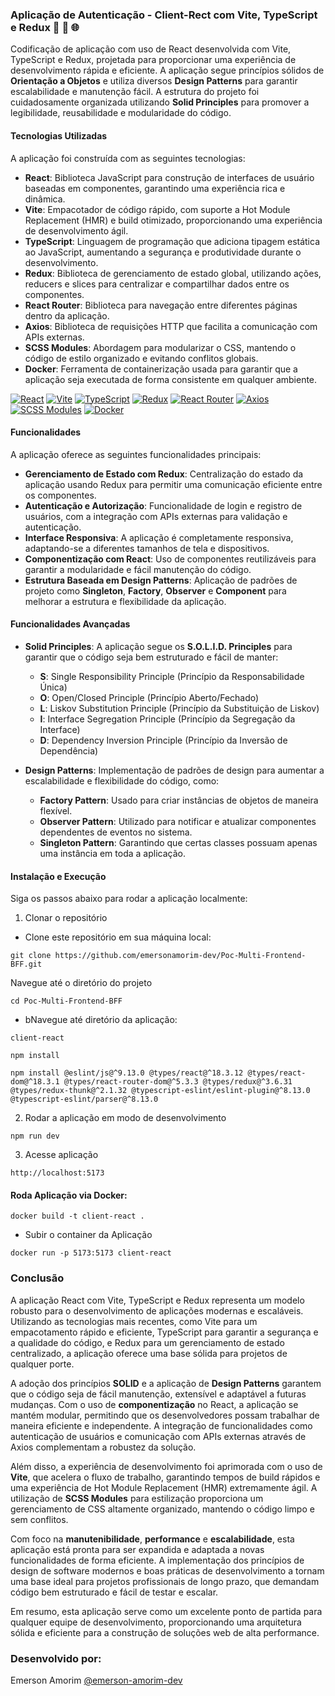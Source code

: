### Aplicação de Autenticação - Client-Rect com Vite, TypeScript e Redux 🚀 🔄 🌐 

Codificação de aplicação com uso de React desenvolvida com Vite, TypeScript e Redux, projetada para proporcionar uma experiência de desenvolvimento rápida e eficiente. A aplicação segue princípios sólidos de **Orientação a Objetos** e utiliza diversos **Design Patterns** para garantir escalabilidade e manutenção fácil. A estrutura do projeto foi cuidadosamente organizada utilizando **Solid Principles** para promover a legibilidade, reusabilidade e modularidade do código.

#### Tecnologias Utilizadas

A aplicação foi construída com as seguintes tecnologias:

- **React**: Biblioteca JavaScript para construção de interfaces de usuário baseadas em componentes, garantindo uma experiência rica e dinâmica.
- **Vite**: Empacotador de código rápido, com suporte a Hot Module Replacement (HMR) e build otimizado, proporcionando uma experiência de desenvolvimento ágil.
- **TypeScript**: Linguagem de programação que adiciona tipagem estática ao JavaScript, aumentando a segurança e produtividade durante o desenvolvimento.
- **Redux**: Biblioteca de gerenciamento de estado global, utilizando ações, reducers e slices para centralizar e compartilhar dados entre os componentes.
- **React Router**: Biblioteca para navegação entre diferentes páginas dentro da aplicação.
- **Axios**: Biblioteca de requisições HTTP que facilita a comunicação com APIs externas.
- **SCSS Modules**: Abordagem para modularizar o CSS, mantendo o código de estilo organizado e evitando conflitos globais.
- **Docker**: Ferramenta de containerização usada para garantir que a aplicação seja executada de forma consistente em qualquer ambiente.

[![React](https://img.shields.io/badge/React-Library%20for%20Building%20User%20Interfaces-blue)](https://reactjs.org/)
[![Vite](https://img.shields.io/badge/Vite-Fast%20Code%20Bundler%20and%20Dev%20Server-blue)](https://vitejs.dev/)
[![TypeScript](https://img.shields.io/badge/TypeScript-Static%20Typing%20for%20JavaScript-blue)](https://www.typescriptlang.org/)
[![Redux](https://img.shields.io/badge/Redux-Global%20State%20Management-blue)](https://redux.js.org/)
[![React Router](https://img.shields.io/badge/React%20Router-Declarative%20Routing%20for%20React-blue)](https://reactrouter.com/)
[![Axios](https://img.shields.io/badge/Axios-Simplified%20HTTP%20Requests-blue)](https://axios-http.com/)
[![SCSS Modules](https://img.shields.io/badge/SCSS%20Modules-CSS%20Modularization%20for%20React-orange)](https://github.com/css-modules/css-modules)
[![Docker](https://img.shields.io/badge/Docker-Containerization-blue)](https://www.docker.com/)


#### Funcionalidades

A aplicação oferece as seguintes funcionalidades principais:

- **Gerenciamento de Estado com Redux**: Centralização do estado da aplicação usando Redux para permitir uma comunicação eficiente entre os componentes.
- **Autenticação e Autorização**: Funcionalidade de login e registro de usuários, com a integração com APIs externas para validação e autenticação.
- **Interface Responsiva**: A aplicação é completamente responsiva, adaptando-se a diferentes tamanhos de tela e dispositivos.
- **Componentização com React**: Uso de componentes reutilizáveis para garantir a modularidade e fácil manutenção do código.
- **Estrutura Baseada em Design Patterns**: Aplicação de padrões de projeto como **Singleton**, **Factory**, **Observer** e **Component** para melhorar a estrutura e flexibilidade da aplicação.

#### Funcionalidades Avançadas

- **Solid Principles**: A aplicação segue os **S.O.L.I.D. Principles** para garantir que o código seja bem estruturado e fácil de manter:
  - **S**: Single Responsibility Principle (Princípio da Responsabilidade Única)
  - **O**: Open/Closed Principle (Princípio Aberto/Fechado)
  - **L**: Liskov Substitution Principle (Princípio da Substituição de Liskov)
  - **I**: Interface Segregation Principle (Princípio da Segregação da Interface)
  - **D**: Dependency Inversion Principle (Princípio da Inversão de Dependência)

- **Design Patterns**: Implementação de padrões de design para aumentar a escalabilidade e flexibilidade do código, como:
  - **Factory Pattern**: Usado para criar instâncias de objetos de maneira flexível.
  - **Observer Pattern**: Utilizado para notificar e atualizar componentes dependentes de eventos no sistema.
  - **Singleton Pattern**: Garantindo que certas classes possuam apenas uma instância em toda a aplicação.

#### Instalação e Execução

Siga os passos abaixo para rodar a aplicação localmente:

1. Clonar o repositório

- Clone este repositório em sua máquina local:

```
git clone https://github.com/emersonamorim-dev/Poc-Multi-Frontend-BFF.git
```
Navegue até o diretório do projeto

```
cd Poc-Multi-Frontend-BFF
```

- bNavegue até diretório da aplicação:
```
client-react
```

```
npm install
```

```
npm install @eslint/js@^9.13.0 @types/react@^18.3.12 @types/react-dom@^18.3.1 @types/react-router-dom@^5.3.3 @types/redux@^3.6.31 @types/redux-thunk@^2.1.32 @typescript-eslint/eslint-plugin@^8.13.0 @typescript-eslint/parser@^8.13.0
```


2. Rodar a aplicação em modo de desenvolvimento

```
npm run dev
```   
3.  Acesse aplicação

```
http://localhost:5173
```

#### Roda Aplicação via Docker:

```
docker build -t client-react .
```

- Subir o container da Aplicação
 
```
docker run -p 5173:5173 client-react
```



### Conclusão

A aplicação React com Vite, TypeScript e Redux representa um modelo robusto para o desenvolvimento de aplicações modernas e escaláveis. Utilizando as tecnologias mais recentes, como Vite para um empacotamento rápido e eficiente, TypeScript para garantir a segurança e a qualidade do código, e Redux para um gerenciamento de estado centralizado, a aplicação oferece uma base sólida para projetos de qualquer porte.

A adoção dos princípios **SOLID** e a aplicação de **Design Patterns** garantem que o código seja de fácil manutenção, extensível e adaptável a futuras mudanças. Com o uso de **componentização** no React, a aplicação se mantém modular, permitindo que os desenvolvedores possam trabalhar de maneira eficiente e independente. A integração de funcionalidades como autenticação de usuários e comunicação com APIs externas através de Axios complementam a robustez da solução.

Além disso, a experiência de desenvolvimento foi aprimorada com o uso de **Vite**, que acelera o fluxo de trabalho, garantindo tempos de build rápidos e uma experiência de Hot Module Replacement (HMR) extremamente ágil. A utilização de **SCSS Modules** para estilização proporciona um gerenciamento de CSS altamente organizado, mantendo o código limpo e sem conflitos.

Com foco na **manutenibilidade**, **performance** e **escalabilidade**, esta aplicação está pronta para ser expandida e adaptada a novas funcionalidades de forma eficiente. A implementação dos princípios de design de software modernos e boas práticas de desenvolvimento a tornam uma base ideal para projetos profissionais de longo prazo, que demandam código bem estruturado e fácil de testar e escalar.

Em resumo, esta aplicação serve como um excelente ponto de partida para qualquer equipe de desenvolvimento, proporcionando uma arquitetura sólida e eficiente para a construção de soluções web de alta performance.


### Desenvolvido por:
Emerson Amorim [@emerson-amorim-dev](https://www.linkedin.com/in/emerson-amorim-dev/)



